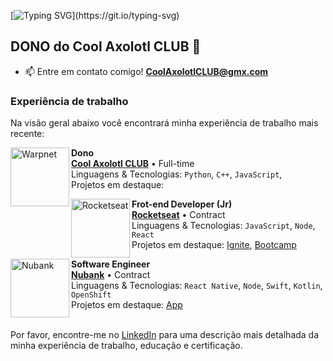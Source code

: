 [![Typing SVG](https://readme-typing-svg.herokuapp.com?font=Fira+Code&pause=1000&color=5100FF&width=435&lines=Hello+World!+Eu+sou+o+Fabi!)](https://git.io/typing-svg)

## DONO do Cool Axolotl CLUB 💜 </h3>
- 📫 Entre em contato comigo! **CoolAxolotlCLUB@gmx.com** 

### Experiência de trabalho

Na visão geral abaixo você encontrará minha experiência de trabalho mais recente:

[<img align="left" height="94px" width="94px" alt="Warpnet" src="https://cdn.discordapp.com/attachments/1285021116162904115/1285085898316447744/discotools-xyz-icon.png?ex=66e8fd01&is=66e7ab81&hm=0b194fbce7624d24e366ec198010cbae1e1bdfc9f775296b24a56584d567c61a"/>](https://www.spacex.com/)

**Dono** \
[**Cool Axolotl CLUB**](https://www.spacex.com/) • Full-time \
Linguagens & Tecnologias: `Python`, `C++`, `JavaScript`, \
Projetos em destaque: 
<br/>

[<img align="left" height="94px" width="94px" alt="Rocketseat" src="https://yt3.ggpht.com/ytc/AKedOLQkXnYChXAHOeBQLzwhk1_BHYgUXs6ITQOakoeNoQ=s900-c-k-c0x00ffffff-no-rj"/>](https://rocketseat.com.br/)

**Frot-end Developer (Jr)** \
[**Rocketseat**](https://rocketseat.com.br/) • Contract \
Linguagens & Tecnologias: `JavaScript`, `Node`, `React`\
Projetos em destaque: [Ignite](), [Bootcamp]()
<br/>

[<img align="left" height="94px" width="94px" alt="Nubank" src="https://nubank.com.br/images/nu-icon.png?v=2"/>](https://nubank.com.br/)

**Software Engineer** \
[**Nubank**](https://nubank.com.br/) • Contract \
Linguagens & Tecnologias: `React Native`, `Node`, `Swift`, `Kotlin`, `OpenShift` \
Projetos em destaque: [App](https://nubank.com.br/)
<br/>
<br/>

Por favor, encontre-me no [LinkedIn](https://www.linkedin.com/in/iuricode/) para uma descrição mais detalhada da minha experiência de trabalho, educação e certificação.

